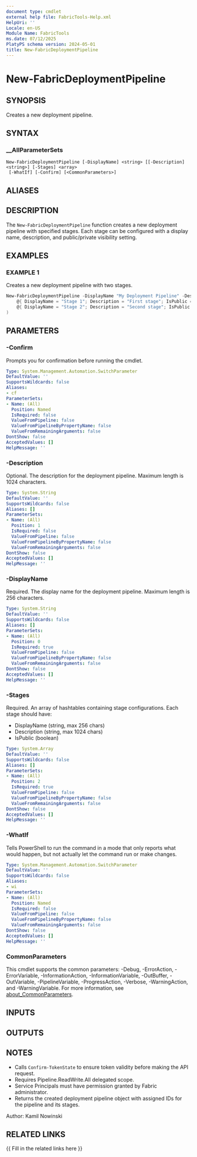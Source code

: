 ```yaml
---
document type: cmdlet
external help file: FabricTools-Help.xml
HelpUri: ''
Locale: en-US
Module Name: FabricTools
ms.date: 07/12/2025
PlatyPS schema version: 2024-05-01
title: New-FabricDeploymentPipeline
---
```


# New-FabricDeploymentPipeline

## SYNOPSIS

Creates a new deployment pipeline.

## SYNTAX

### __AllParameterSets

```
New-FabricDeploymentPipeline [-DisplayName] <string> [[-Description] <string>] [-Stages] <array>
 [-WhatIf] [-Confirm] [<CommonParameters>]
```

## ALIASES

## DESCRIPTION

The `New-FabricDeploymentPipeline` function creates a new deployment pipeline with specified stages.
Each stage can be configured with a display name, description, and public/private visibility setting.

## EXAMPLES

### EXAMPLE 1

Creates a new deployment pipeline with two stages.

```powershell
New-FabricDeploymentPipeline -DisplayName "My Deployment Pipeline" -Description "This is a test deployment pipeline" -Stages @(
    @{ DisplayName = "Stage 1"; Description = "First stage"; IsPublic = $true },
    @{ DisplayName = "Stage 2"; Description = "Second stage"; IsPublic = $false }
)
```

## PARAMETERS

### -Confirm

Prompts you for confirmation before running the cmdlet.

```yaml
Type: System.Management.Automation.SwitchParameter
DefaultValue: ''
SupportsWildcards: false
Aliases:
- cf
ParameterSets:
- Name: (All)
  Position: Named
  IsRequired: false
  ValueFromPipeline: false
  ValueFromPipelineByPropertyName: false
  ValueFromRemainingArguments: false
DontShow: false
AcceptedValues: []
HelpMessage: ''
```

### -Description

Optional.
The description for the deployment pipeline.
Maximum length is 1024 characters.

```yaml
Type: System.String
DefaultValue: ''
SupportsWildcards: false
Aliases: []
ParameterSets:
- Name: (All)
  Position: 1
  IsRequired: false
  ValueFromPipeline: false
  ValueFromPipelineByPropertyName: false
  ValueFromRemainingArguments: false
DontShow: false
AcceptedValues: []
HelpMessage: ''
```

### -DisplayName

Required.
The display name for the deployment pipeline.
Maximum length is 256 characters.

```yaml
Type: System.String
DefaultValue: ''
SupportsWildcards: false
Aliases: []
ParameterSets:
- Name: (All)
  Position: 0
  IsRequired: true
  ValueFromPipeline: false
  ValueFromPipelineByPropertyName: false
  ValueFromRemainingArguments: false
DontShow: false
AcceptedValues: []
HelpMessage: ''
```

### -Stages

Required.
An array of hashtables containing stage configurations.
Each stage should have:
- DisplayName (string, max 256 chars)
- Description (string, max 1024 chars)
- IsPublic (boolean)

```yaml
Type: System.Array
DefaultValue: ''
SupportsWildcards: false
Aliases: []
ParameterSets:
- Name: (All)
  Position: 2
  IsRequired: true
  ValueFromPipeline: false
  ValueFromPipelineByPropertyName: false
  ValueFromRemainingArguments: false
DontShow: false
AcceptedValues: []
HelpMessage: ''
```

### -WhatIf

Tells PowerShell to run the command in a mode that only reports what would happen, but not actually let the command run or make changes.

```yaml
Type: System.Management.Automation.SwitchParameter
DefaultValue: ''
SupportsWildcards: false
Aliases:
- wi
ParameterSets:
- Name: (All)
  Position: Named
  IsRequired: false
  ValueFromPipeline: false
  ValueFromPipelineByPropertyName: false
  ValueFromRemainingArguments: false
DontShow: false
AcceptedValues: []
HelpMessage: ''
```

### CommonParameters

This cmdlet supports the common parameters: -Debug, -ErrorAction, -ErrorVariable,
-InformationAction, -InformationVariable, -OutBuffer, -OutVariable, -PipelineVariable,
-ProgressAction, -Verbose, -WarningAction, and -WarningVariable. For more information, see
[about_CommonParameters](https://go.microsoft.com/fwlink/?LinkID=113216).

## INPUTS

## OUTPUTS

## NOTES

- Calls `Confirm-TokenState` to ensure token validity before making the API request.
- Requires Pipeline.ReadWrite.All delegated scope.
- Service Principals must have permission granted by Fabric administrator.
- Returns the created deployment pipeline object with assigned IDs for the pipeline and its stages.

Author: Kamil Nowinski

## RELATED LINKS

{{ Fill in the related links here }}

